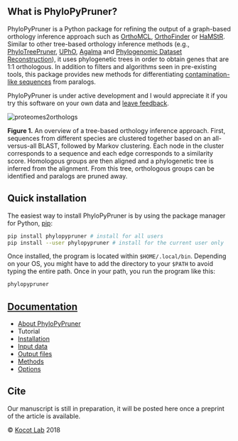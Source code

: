What is PhyloPyPruner?
----------------------

PhyloPyPruner is a Python package for refining the output of a graph-based
orthology inference approach such as
[OrthoMCL](https://www.ncbi.nlm.nih.gov/pubmed/12952885),
[OrthoFinder](https://www.ncbi.nlm.nih.gov/pubmed/26243257) or
[HaMStR](https://www.ncbi.nlm.nih.gov/pubmed/19586527). Similar to other
tree-based orthology inference methods (e.g.,
[PhyloTreePruner](https://www.ncbi.nlm.nih.gov/pmc/articles/PMC3825643/),
[UPhO](https://academic.oup.com/mbe/article/33/8/2117/2578877),
[Agalma](https://www.ncbi.nlm.nih.gov/pmc/articles/PMC3840672/) and
[Phylogenomic Dataset
Reconstruction](https://www.ncbi.nlm.nih.gov/pubmed/25158799)), it
uses phylogenetic trees in order to obtain genes that are 1:1 orthologous. In
addition to filters and algorithms seen in pre-existing tools, this package
provides new methods for differentiating [contamination-like
sequences](https://gitlab.com/fethalen/phylopypruner/wikis/About-PhyloPyPruner#contamination-like-issues-)
from paralogs.

PhyloPyPruner is under active development and I would appreciate it if you try
this software on your own data and [leave
feedback](mailto:felix.thalen@uni-goettingen.de).

![proteomes2orthologs](https://gitlab.com/fethalen/phylopypruner/raw/master/doc/images/proteomes2orthologs.png)

**Figure 1.** An overview of a tree-based orthology inference approach. First,
sequences from different species are clustered together based on an
all-versus-all BLAST, followed by Markov clustering. Each node in the cluster
corresponds to a sequence and each edge corresponds to a similarity score.
Homologous groups are then aligned and a phylogenetic tree is inferred from the
alignment. From this tree, orthologous groups can be identified and paralogs
are pruned away.

## Quick installation

The easiest way to install PhyloPyPruner is by using the package manager for
Python, [pip](https://pypi.org/project/pip/):

```bash
pip install phylopypruner # install for all users
pip install --user phylopypruner # install for the current user only
```

Once installed, the program is located within `$HOME/.local/bin`. Depending on
your OS, you might have to add the directory to your `$PATH` to avoid typing
the entire path. Once in your path, you run the program like this:

```bash
phylopypruner
```

## [Documentation](https://gitlab.com/fethalen/phylopypruner/wikis)

* [About PhyloPyPruner](https://gitlab.com/fethalen/phylopypruner/wikis/about-phylopypruner)
* Tutorial
* [Installation](https://gitlab.com/fethalen/phylopypruner/wikis/installation)
* [Input data](https://gitlab.com/fethalen/phylopypruner/wikis/input-data)
* [Output files](https://gitlab.com/fethalen/phylopypruner/wikis/output-files)
* [Methods](https://gitlab.com/fethalen/phylopypruner/wikis/methods)
* [Options](https://gitlab.com/fethalen/phylopypruner/wikis/options)

## Cite

Our manuscript is still in preparation, it will be posted here once a preprint
of the article is available.

© [Kocot Lab](https://www.kocotlab.com/) 2018

